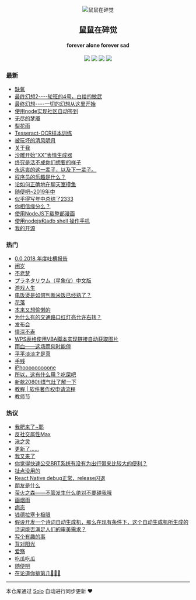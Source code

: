 <p align="center"><img alt="鼠鼠在碎觉" src="https://sszsj.cc:444/images/favicon.png"></p><h2 align="center">
鼠鼠在碎觉
</h2>

<h4 align="center">forever alone forever sad</h4>
<p align="center"><a title="鼠鼠在碎觉" target="_blank" href="https://github.com/csfwff/solo-blog"><img src="https://img.shields.io/github/last-commit/csfwff/solo-blog.svg?style=flat-square&color=FF9900"></a>
<a title="GitHub repo size in bytes" target="_blank" href="https://github.com/csfwff/solo-blog"><img src="https://img.shields.io/github/repo-size/csfwff/solo-blog.svg?style=flat-square"></a>
<a title="Solo Version" target="_blank" href="https://github.com/b3log/solo/releases"><img src="https://img.shields.io/badge/solo-3.6.5-f1e05a.svg?style=flat-square&color=blueviolet"></a>
<a title="Hits" target="_blank" href="https://github.com/b3log/hits"><img src="https://hits.b3log.org/csfwff/solo-blog.svg"></a></p>

### 最新

* [缺氧](https://sszsj.cc:444/articles/2019/09/17/1568701857696.html)
* [最终幻想2----轮班的4号，白给的敏武](https://sszsj.cc:444/articles/2019/09/11/1568209682009.html)
* [最终幻想----一切的幻想从这里开始](https://sszsj.cc:444/articles/2019/09/07/1567834362634.html)
* [使用node实现社区自动签到](https://sszsj.cc:444/articles/2019/08/19/1566187412149.html)
* [无尽的梦魇](https://sszsj.cc:444/articles/2019/08/16/1565962481242.html)
* [梨花雨](https://sszsj.cc:444/articles/2019/08/09/1565357654227.html)
* [Tesseract-OCR样本训练](https://sszsj.cc:444/articles/2019/08/06/1565096487696.html)
* [被玩坏的清风明月](https://sszsj.cc:444/articles/2019/08/01/1564644492634.html)
* [关于我](https://sszsj.cc:444/articles/2019/07/25/1564066081227.html)
* [沙雕开始“XX”表情生成器](https://sszsj.cc:444/articles/2019/07/24/1563931842680.html)
* [终究是活不成你们想要的样子](https://sszsj.cc:444/articles/2019/07/19/1563541443587.html)
* [永远丧的这一辈子，以及下一辈子。](https://sszsj.cc:444/articles/2019/07/13/1562981330149.html)
* [程序员的乐趣是什么？](https://sszsj.cc:444/articles/2019/07/13/1562980582212.html)
* [论如何正确地在聊天室摸鱼](https://sszsj.cc:444/articles/2019/06/17/1560741788460.html)
* [随便吧~2019年中](https://sszsj.cc:444/articles/2019/05/28/1559042092350.html)
* [似乎得写年中总结了2333](https://sszsj.cc:444/articles/2019/05/22/1558525435723.html)
* [你相信缘分么？](https://sszsj.cc:444/articles/2019/05/17/1558105244933.html)
* [使用NodeJS下载整部漫画](https://sszsj.cc:444/articles/2019/05/13/1557758069371.html)
* [使用nodejs和adb shell 操作手机](https://sszsj.cc:444/articles/2019/05/13/1557755273356.html)
* [我的开源](https://sszsj.cc:444/my-github-repos)

### 热门

* [0.0 2018 年度吐槽报告](https://sszsj.cc:444/articles/2019/01/08/1546941770060.html)
* [闲岁](https://sszsj.cc:444/articles/2018/08/27/1535376564886.html)
* [不老梦](https://sszsj.cc:444/articles/2017/07/05/1533348403558.html)
* [プラネタリウム（星象仪）中文版](https://sszsj.cc:444/articles/2017/07/05/1533348402527.html)
* [游戏人生](https://sszsj.cc:444/articles/2017/07/05/1533348409230.html)
* [电饭煲是如何判断米饭已经熟了？](https://sszsj.cc:444/articles/2017/07/05/1533348410074.html)
* [花落](https://sszsj.cc:444/articles/2017/07/22/1533348411293.html)
* [本来又想偷懒的](https://sszsj.cc:444/articles/2018/09/06/1536240300480.html)
* [为什么有的交通路口红灯亮允许右转？](https://sszsj.cc:444/articles/2017/07/05/1533348404152.html)
* [发布会](https://sszsj.cc:444/articles/2018/09/12/1536757460449.html)
* [情深不寿](https://sszsj.cc:444/articles/2017/07/05/1533348407480.html)
* [WPS表格使用VBA脚本实现链接自动获取图片](https://sszsj.cc:444/articles/2019/02/01/1549029322040.html)
* [雨血——这场雨何时能停](https://sszsj.cc:444/articles/2017/07/05/1533348412480.html)
* [平平淡淡才是真](https://sszsj.cc:444/articles/2018/08/28/1535463278466.html)
* [手残](https://sszsj.cc:444/articles/2018/09/11/1536673111756.html)
* [iPhooooooooone](https://sszsj.cc:444/articles/2018/09/13/1536839435421.html)
* [所以，这有什么用？吃屎吧](https://sszsj.cc:444/articles/2017/07/05/1533348408121.html)
* [新款2080ti煤气灶了解一下](https://sszsj.cc:444/articles/2018/08/21/1534859477167.html)
* [教程 | 软件著作权申请流程](https://sszsj.cc:444/articles/2019/02/18/1550476807887.html)
* [教师节](https://sszsj.cc:444/articles/2018/09/10/1536582237854.html)

### 热议

* [我肥来了~耶](https://sszsj.cc:444/articles/2017/07/04/1533348407761.html)
* [反社交属性Max](https://sszsj.cc:444/articles/2019/04/10/1554826279823.html)
* [湫之灵](https://sszsj.cc:444/articles/2019/03/26/1553603002975.html)
* [更新了……](https://sszsj.cc:444/articles/2018/09/19/1537367063132.html)
* [我又来了](https://sszsj.cc:444/articles/2018/08/05/1533472817433.html)
* [你觉得快速公交BRT系统有没有为出行带来比较大的便利？](https://sszsj.cc:444/articles/2017/07/05/1533348405293.html)
* [扯点没用的](https://sszsj.cc:444/articles/2017/07/05/1533348408464.html)
* [React Native debug正常，release闪退](https://sszsj.cc:444/articles/2019/03/14/1552566949418.html)
* [朋友是什么](https://sszsj.cc:444/articles/2017/07/05/1533348408949.html)
* [萤火之森——不管发生什么绝对不要碰我哦](https://sszsj.cc:444/articles/2017/07/05/1533348411714.html)
* [画烟雨](https://sszsj.cc:444/articles/2017/07/05/1533348410464.html)
* [病态](https://sszsj.cc:444/articles/2019/04/16/1555421378133.html)
* [钱德拉塞卡极限](https://sszsj.cc:444/articles/2017/07/05/1533348412121.html)
* [假设开发一个诗词自动生成机，那么在现有条件下，这个自动生成机所生成的诗词能否满足人们的审美需求？](https://sszsj.cc:444/articles/2017/07/05/1533348405902.html)
* [写个有趣的事](https://sszsj.cc:444/articles/2017/07/14/1533348406433.html)
* [背对阳光](https://sszsj.cc:444/articles/2017/07/08/1533348410761.html)
* [爱殇](https://sszsj.cc:444/articles/2017/07/05/1533348409511.html)
* [吃瓜吃瓜](https://sszsj.cc:444/articles/2018/09/03/1535981587481.html)
* [随便吧](https://sszsj.cc:444/articles/2019/04/08/1554722924806.html)
* [在论道你排第几🤔🤔🤔](https://sszsj.cc:444/articles/2019/03/25/1553522155262.html)

---

本仓库通过 [Solo](https://github.com/b3log/solo) 自动进行同步更新 ❤️ 